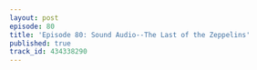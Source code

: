 ```yaml
---
layout: post
episode: 80
title: 'Episode 80: Sound Audio--The Last of the Zeppelins'
published: true
track_id: 434338290
---
```

<div class='list post-player' track='{{page.track_id}}'></div>
